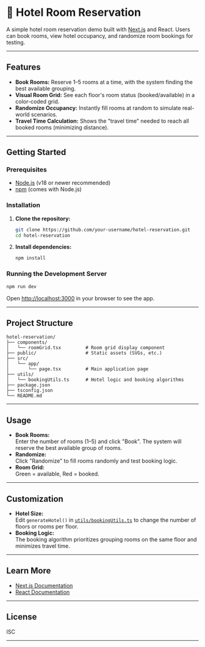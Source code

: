 # 🏨 Hotel Room Reservation

A simple hotel room reservation demo built with [Next.js](https://nextjs.org) and React. Users can book rooms, view hotel occupancy, and randomize room bookings for testing.

---

## Features

- **Book Rooms:** Reserve 1–5 rooms at a time, with the system finding the best available grouping.
- **Visual Room Grid:** See each floor's room status (booked/available) in a color-coded grid.
- **Randomize Occupancy:** Instantly fill rooms at random to simulate real-world scenarios.
- **Travel Time Calculation:** Shows the "travel time" needed to reach all booked rooms (minimizing distance).

---

## Getting Started

### Prerequisites

- [Node.js](https://nodejs.org/) (v18 or newer recommended)
- [npm](https://www.npmjs.com/) (comes with Node.js)

### Installation

1. **Clone the repository:**

   ```bash
   git clone https://github.com/your-username/hotel-reservation.git
   cd hotel-reservation
   ```

2. **Install dependencies:**

   ```bash
   npm install
   ```

### Running the Development Server

```bash
npm run dev
```

Open [http://localhost:3000](http://localhost:3000) in your browser to see the app.

---

## Project Structure

```
hotel-reservation/
├── components/
│   └── roomGrid.tsx         # Room grid display component
├── public/                  # Static assets (SVGs, etc.)
├── src/
│   └── app/
│       └── page.tsx         # Main application page
├── utils/
│   └── bookingUtils.ts      # Hotel logic and booking algorithms
├── package.json
├── tsconfig.json
└── README.md
```

---

## Usage

- **Book Rooms:**  
  Enter the number of rooms (1–5) and click "Book". The system will reserve the best available group of rooms.
- **Randomize:**  
  Click "Randomize" to fill rooms randomly and test booking logic.
- **Room Grid:**  
  Green = available, Red = booked.

---

## Customization

- **Hotel Size:**  
  Edit `generateHotel()` in [`utils/bookingUtils.ts`](utils/bookingUtils.ts) to change the number of floors or rooms per floor.
- **Booking Logic:**  
  The booking algorithm prioritizes grouping rooms on the same floor and minimizes travel time.

---

## Learn More

- [Next.js Documentation](https://nextjs.org/docs)
- [React Documentation](https://react.dev/)

---

## License

ISC

---
